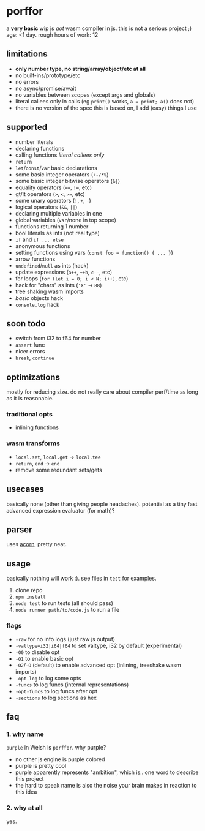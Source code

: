 # porffor
a **very basic** wip js *aot* wasm compiler in js. this is not a serious project ;)<br>
age: <1 day. rough hours of work: 12

## limitations
- **only number type, no string/array/object/etc at all**
- no built-ins/prototype/etc
- no errors
- no async/promise/await
- no variables between scopes (except args and globals)
- literal callees only in calls (eg `print()` works, `a = print; a()` does not)
- there is no version of the spec this is based on, I add (easy) things I use

## supported
- number literals
- declaring functions
- calling functions *literal callees only*
- `return`
- `let`/`const`/`var` basic declarations
- some basic integer operators (`+-/*%`)
- some basic integer bitwise operators (`&|`)
- equality operators (`==`, `!=`, etc)
- gt/lt operators (`>`, `<`, `>=`, etc)
- some unary operators (`!`, `+`, `-`)
- logical operators (`&&`, `||`)
- declaring multiple variables in one
- global variables (`var`/none in top scope)
- functions returning 1 number
- bool literals as ints (not real type)
- `if` and `if ... else`
- anonymous functions
- setting functions using vars (`const foo = function() { ... }`)
- arrow functions
- `undefined`/`null` as ints (hack)
- update expressions (`a++`, `++b`, `c--`, etc)
- for loops (`for (let i = 0; i < N; i++)`, etc)
- hack for "chars" as ints (`'X'` -> `88`)
- tree shaking wasm imports
- *basic* objects hack
- `console.log` hack

## soon todo
- switch from i32 to f64 for number
- `assert` func
- nicer errors
- `break`, `continue`

## optimizations
mostly for reducing size. do not really care about compiler perf/time as long as it is reasonable.

### traditional opts
- inlining functions

### wasm transforms
- `local.set`, `local.get` -> `local.tee`
- `return`, `end` -> `end`
- remove some redundant sets/gets

## usecases
basically none (other than giving people headaches). potential as a tiny fast advanced expression evaluator (for math)?

## parser
uses [acorn](https://github.com/acornjs/acorn), pretty neat.

## usage
basically nothing will work :). see files in `test` for examples.

1. clone repo
2. `npm install`
3. `node test` to run tests (all should pass)
4. `node runner path/to/code.js` to run a file

### flags
- `-raw` for no info logs (just raw js output)
- `-valtype=i32|i64|f64` to set valtype, i32 by default (experimental)
- `-O0` to disable opt
- `-O1` to enable basic opt
- `-O2`/`-O` (default) to enable advanced opt (inlining, treeshake wasm imports)
- `-opt-log` to log some opts
- `-funcs` to log funcs (internal representations)
- `-opt-funcs` to log funcs after opt
- `-sections` to log sections as hex

## faq

### 1. why name
`purple` in Welsh is `porffor`. why purple?
- no other js engine is purple colored
- purple is pretty cool
- purple apparently represents "ambition", which is.. one word to describe this project
- the hard to speak name is also the noise your brain makes in reaction to this idea

### 2. why at all
yes.